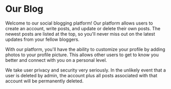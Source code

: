 # **Our Blog**
Welcome to our social blogging platform! Our platform allows users to create an account, write posts, and update or delete their own posts. The newest posts are listed at the top, so you'll never miss out on the latest updates from your fellow bloggers.

With our platform, you'll have the ability to customize your profile by adding photos to your profile picture. This allows other users to get to know you better and connect with you on a personal level.

We take user privacy and security very seriously. In the unlikely event that a user is deleted by admin, the account plus all posts associated with that account will be permanently deleted.